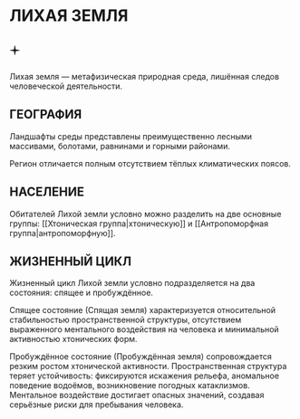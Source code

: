 # ЛИХАЯ ЗЕМЛЯ

## 🟄

Лихая земля — метафизическая природная среда, лишённая следов человеческой деятельности.

## ГЕОГРАФИЯ

Ландшафты среды представлены преимущественно лесными массивами, болотами, равнинами и горными районами.

Регион отличается полным отсутствием тёплых климатических поясов.

## НАСЕЛЕНИЕ

Обитателей Лихой земли условно можно разделить на две основные группы: [[Хтоническая группа|хтоническую]] и [[Антропоморфная группа|антропоморфную]].

## ЖИЗНЕННЫЙ ЦИКЛ

Жизненный цикл Лихой земли условно подразделяется на два состояния: спящее и пробуждённое.

Спящее состояние (Спящая земля) характеризуется относительной стабильностью пространственной структуры, отсутствием выраженного ментального воздействия на человека и минимальной активностью хтонических форм.

Пробуждённое состояние (Пробуждённая земля) сопровождается резким ростом хтонической активности. Пространственная структура теряет устойчивость: фиксируются искажения рельефа, аномальное поведение водоёмов, возникновение погодных катаклизмов. Ментальное воздействие достигает опасных значений, создавая серьёзные риски для пребывания человека.